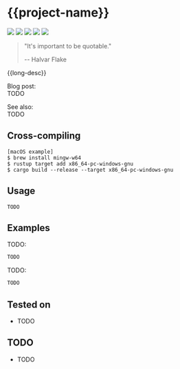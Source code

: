 # {{project-name}}
[![](https://img.shields.io/github/stars/0xdea/{{project-name}}.svg?style=flat&color=yellow)](https://github.com/0xdea/{{project-name}})
[![](https://img.shields.io/github/forks/0xdea/{{project-name}}.svg?style=flat&color=green)](https://github.com/0xdea/{{project-name}})
[![](https://img.shields.io/github/watchers/0xdea/{{project-name}}.svg?style=flat&color=red)](https://github.com/0xdea/{{project-name}})
[![](https://img.shields.io/badge/twitter-%400xdea-blue.svg)](https://twitter.com/0xdea)
[![](https://img.shields.io/badge/mastodon-%40raptor-purple.svg)](https://infosec.exchange/@raptor)

> "It's important to be quotable."  
>  
> -- Halvar Flake 

{{long-desc}}

Blog post:  
TODO  

See also:  
TODO  

## Cross-compiling
```
[macOS example]
$ brew install mingw-w64
$ rustup target add x86_64-pc-windows-gnu
$ cargo build --release --target x86_64-pc-windows-gnu
```

## Usage
```
TODO
```

## Examples
TODO:
```sh
TODO
```

TODO:
```sh
TODO
```

## Tested on
* TODO

## TODO
* TODO
